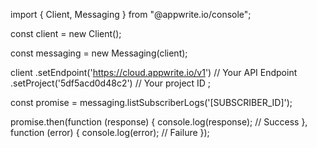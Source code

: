import { Client,  Messaging } from "@appwrite.io/console";

const client = new Client();

const messaging = new Messaging(client);

client
    .setEndpoint('https://cloud.appwrite.io/v1') // Your API Endpoint
    .setProject('5df5acd0d48c2') // Your project ID
;

const promise = messaging.listSubscriberLogs('[SUBSCRIBER_ID]');

promise.then(function (response) {
    console.log(response); // Success
}, function (error) {
    console.log(error); // Failure
});